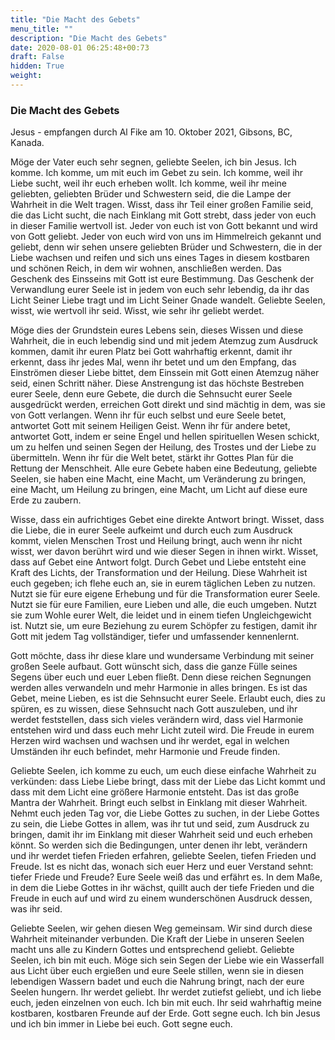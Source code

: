 ```yaml
---
title: "Die Macht des Gebets"
menu_title: ""
description: "Die Macht des Gebets"
date: 2020-08-01 06:25:48+00:73
draft: False
hidden: True
weight:
---
```

### Die Macht des Gebets

Jesus - empfangen durch Al Fike am 10. Oktober 2021, Gibsons, BC, Kanada.

Möge der Vater euch sehr segnen, geliebte Seelen, ich bin Jesus. Ich komme. Ich komme, um mit euch im Gebet zu sein. Ich komme, weil ihr Liebe sucht, weil ihr euch erheben wollt. Ich komme, weil ihr meine geliebten, geliebten Brüder und Schwestern seid, die die Lampe der Wahrheit in die Welt tragen. Wisst, dass ihr Teil einer großen Familie seid, die das Licht sucht, die nach Einklang mit Gott strebt, dass jeder von euch in dieser Familie wertvoll ist. Jeder von euch ist von Gott bekannt und wird von Gott geliebt. Jeder von euch wird von uns im Himmelreich gekannt und geliebt, denn wir sehen unsere geliebten Brüder und Schwestern, die in der Liebe wachsen und reifen und sich uns eines Tages in diesem kostbaren und schönen Reich, in dem wir wohnen, anschließen werden. Das Geschenk des Einsseins mit Gott ist eure Bestimmung. Das Geschenk der Verwandlung eurer Seele ist in jedem von euch sehr lebendig, da ihr das Licht Seiner Liebe tragt und im Licht Seiner Gnade wandelt. Geliebte Seelen, wisst, wie wertvoll ihr seid. Wisst, wie sehr ihr geliebt werdet.

Möge dies der Grundstein eures Lebens sein, dieses Wissen und diese Wahrheit, die in euch lebendig sind und mit jedem Atemzug zum Ausdruck kommen, damit ihr euren Platz bei Gott wahrhaftig erkennt, damit ihr erkennt, dass ihr jedes Mal, wenn ihr betet und um den Empfang, das Einströmen dieser Liebe bittet, dem Einssein mit Gott einen Atemzug näher seid, einen Schritt näher. Diese Anstrengung ist das höchste Bestreben eurer Seele, denn eure Gebete, die durch die Sehnsucht eurer Seele ausgedrückt werden, erreichen Gott direkt und sind mächtig in dem, was sie von Gott verlangen. Wenn ihr für euch selbst und eure Seele betet, antwortet Gott mit seinem Heiligen Geist. Wenn ihr für andere betet, antwortet Gott, indem er seine Engel und hellen spirituellen Wesen schickt, um zu helfen und seinen Segen der Heilung, des Trostes und der Liebe zu übermitteln. Wenn ihr für die Welt betet, stärkt ihr Gottes Plan für die Rettung der Menschheit. Alle eure Gebete haben eine Bedeutung, geliebte Seelen, sie haben eine Macht, eine Macht, um Veränderung zu bringen, eine Macht, um Heilung zu bringen, eine Macht, um Licht auf diese eure Erde zu zaubern.

Wisse, dass ein aufrichtiges Gebet eine direkte Antwort bringt. Wisset, dass die Liebe, die in eurer Seele aufkeimt und durch euch zum Ausdruck kommt, vielen Menschen Trost und Heilung bringt, auch wenn ihr nicht wisst, wer davon berührt wird und wie dieser Segen in ihnen wirkt. Wisset, dass auf Gebet eine Antwort folgt. Durch Gebet und Liebe entsteht eine Kraft des Lichts, der Transformation und der Heilung. Diese Wahrheit ist euch gegeben; ich flehe euch an, sie in eurem täglichen Leben zu nutzen. Nutzt sie für eure eigene Erhebung und für die Transformation eurer Seele. Nutzt sie für eure Familien, eure Lieben und alle, die euch umgeben. Nutzt sie zum Wohle eurer Welt, die leidet und in einem tiefen Ungleichgewicht ist. Nutzt sie, um eure Beziehung zu eurem Schöpfer zu festigen, damit ihr Gott mit jedem Tag vollständiger, tiefer und umfassender kennenlernt.

Gott möchte, dass ihr diese klare und wundersame Verbindung mit seiner großen Seele aufbaut. Gott wünscht sich, dass die ganze Fülle seines Segens über euch und euer Leben fließt. Denn diese reichen Segnungen werden alles verwandeln und mehr Harmonie in alles bringen. Es ist das Gebet, meine Lieben, es ist die Sehnsucht eurer Seele. Erlaubt euch, dies zu spüren, es zu wissen, diese Sehnsucht nach Gott auszuleben, und ihr werdet feststellen, dass sich vieles verändern wird, dass viel Harmonie entstehen wird und dass euch mehr Licht zuteil wird. Die Freude in eurem Herzen wird wachsen und wachsen und ihr werdet, egal in welchen Umständen ihr euch befindet, mehr Harmonie und Freude finden.

Geliebte Seelen, ich komme zu euch, um euch diese einfache Wahrheit zu verkünden: dass Liebe Liebe bringt, dass mit der Liebe das Licht kommt und dass mit dem Licht eine größere Harmonie entsteht. Das ist das große Mantra der Wahrheit. Bringt euch selbst in Einklang mit dieser Wahrheit. Nehmt euch jeden Tag vor, die Liebe Gottes zu suchen, in der Liebe Gottes zu sein, die Liebe Gottes in allem, was ihr tut und seid, zum Ausdruck zu bringen, damit ihr im Einklang mit dieser Wahrheit seid und euch erheben könnt. So werden sich die Bedingungen, unter denen ihr lebt, verändern und ihr werdet tiefen Frieden erfahren, geliebte Seelen, tiefen Frieden und Freude. Ist es nicht das, wonach sich euer Herz und euer Verstand sehnt: tiefer Friede und Freude? Eure Seele weiß das und erfährt es. In dem Maße, in dem die Liebe Gottes in ihr wächst, quillt auch der tiefe Frieden und die Freude in euch auf und wird zu einem wunderschönen Ausdruck dessen, was ihr seid.

Geliebte Seelen, wir gehen diesen Weg gemeinsam. Wir sind durch diese Wahrheit miteinander verbunden. Die Kraft der Liebe in unseren Seelen macht uns alle zu Kindern Gottes und entsprechend geliebt. Geliebte Seelen, ich bin mit euch. Möge sich sein Segen der Liebe wie ein Wasserfall aus Licht über euch ergießen und eure Seele stillen, wenn sie in diesen lebendigen Wassern badet und euch die Nahrung bringt, nach der eure Seelen hungern. Ihr werdet geliebt. Ihr werdet zutiefst geliebt, und ich liebe euch, jeden einzelnen von euch. Ich bin mit euch. Ihr seid wahrhaftig meine kostbaren, kostbaren Freunde auf der Erde. Gott segne euch. Ich bin Jesus und ich bin immer in Liebe bei euch. Gott segne euch.

